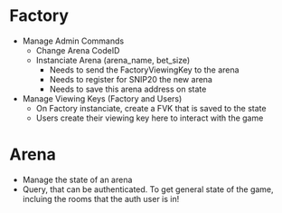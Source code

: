 # Factory
- Manage Admin Commands
    - Change Arena CodeID
    - Instanciate Arena (arena_name, bet_size)
        - Needs to send the FactoryViewingKey to the arena
        - Needs to register for SNIP20 the new arena
        - Needs to save this arena address on state
- Manage Viewing Keys (Factory and Users)
    - On Factory instanciate, create a FVK that is saved to the state
    - Users create their viewing key here to interact with the game
# Arena
- Manage the state of an arena
- Query, that can be authenticated. To get general state of the game, incluing the rooms that the auth user is in!